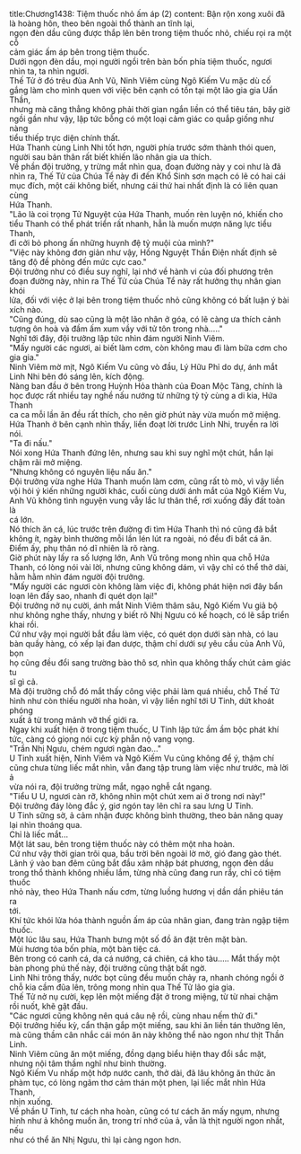 title:Chương1438: Tiệm thuốc nhỏ ấm áp (2)
content:
Bận rộn xong xuôi đã là hoàng hôn, theo bên ngoài thổ thành an tĩnh lại,<br>ngọn đèn dầu cũng được thắp lên bên trong tiệm thuốc nhỏ, chiếu rọi ra một cỗ<br>cảm giác ấm áp bên trong tiệm thuốc.<br>Dưới ngọn đèn dầu, mọi người ngồi trên bàn bốn phía tiệm thuốc, ngươi<br>nhìn ta, ta nhìn ngươi.<br>Thế Tử ở đó trêu đùa Anh Vũ, Ninh Viêm cùng Ngô Kiếm Vu mặc dù cố<br>gắng làm cho mình quen với việc bên cạnh có tồn tại một lão gia gia Uẩn Thần,<br>nhưng mà căng thẳng không phải thời gian ngắn liền có thể tiêu tán, bây giờ<br>ngồi gần như vậy, lập tức bỗng có một loại cảm giác co quắp giống như nàng<br>tiểu thiếp trực diện chính thất.<br>Hứa Thanh cùng Linh Nhi tốt hơn, người phía trước sớm thành thói quen,<br>người sau bản thân rất biết khiến lão nhân gia ưa thích.<br>Về phần đội trưởng, y trừng mắt nhìn qua, đoạn đường này y coi như là đã<br>nhìn ra, Thế Tử của Chúa Tể này đi đến Khổ Sinh sơn mạch có lẽ có hai cái<br>mục đích, một cái không biết, nhưng cái thứ hai nhất định là có liên quan cùng<br>Hứa Thanh.<br>"Lão là coi trọng Tử Nguyệt của Hứa Thanh, muốn rèn luyện nó, khiến cho<br>tiểu Thanh có thể phát triển rất nhanh, hẳn là muốn mượn năng lực tiểu Thanh,<br>đi cởi bỏ phong ấn những huynh đệ tỷ muội của mình?"<br>"Việc này không đơn giản như vậy, Hồng Nguyệt Thần Điện nhất định sẽ<br>tăng độ đề phòng đến mức cực cao."<br>Đội trưởng như có điều suy nghĩ, lại nhớ về hành vi của đối phương trên<br>đoạn đường này, nhìn ra Thế Tử của Chúa Tể này rất hưởng thụ nhân gian khói<br>lửa, đối với việc ở lại bên trong tiệm thuốc nhỏ cũng không có bất luận ý bài<br>xích nào.<br>"Cũng đúng, dù sao cũng là một lão nhân ở góa, có lẽ càng ưa thích cảnh<br>tượng ôn hoà và đầm ấm xum vầy với tử tôn trong nhà....."<br>Nghĩ tới đây, đội trưởng lập tức nhìn đám người Ninh Viêm.<br>"Mấy người các ngươi, ai biết làm cơm, còn không mau đi làm bữa cơm cho<br>gia gia."<br>Ninh Viêm mờ mịt, Ngô Kiếm Vu cũng vò đầu, Lý Hữu Phỉ do dự, ánh mắt<br>Linh Nhi bên đó sáng lên, kích động.<br>Nàng ban đầu ở bên trong Huỳnh Hỏa thành của Đoan Mộc Tàng, chính là<br>học được rất nhiều tay nghề nấu nướng từ những tỷ tỷ cùng a di kia, Hứa Thanh<br>ca ca mỗi lần ăn đều rất thích, cho nên giờ phút này vừa muốn mở miệng.<br>Hứa Thanh ở bên cạnh nhìn thấy, liền đoạt lời trước Linh Nhi, truyền ra lời<br>nói.<br>"Ta đi nấu."<br>Nói xong Hứa Thanh đứng lên, nhưng sau khi suy nghĩ một chút, hắn lại<br>chậm rãi mở miệng.<br>"Nhưng không có nguyên liệu nấu ăn."<br>Đội trưởng vừa nghe Hứa Thanh muốn làm cơm, cũng rất tò mò, vì vậy liền<br>vội hỏi ý kiến những người khác, cuối cùng dưới ánh mắt của Ngô Kiếm Vu,<br>Anh Vũ không tình nguyện vung vẫy lắc lư thân thể, rơi xuống đầy đất toàn là<br>cá lớn.<br>Nó thích ăn cá, lúc trước trên đường đi tìm Hứa Thanh thì nó cũng đã bắt<br>không ít, ngày bình thường mỗi lần lén lút ra ngoài, nó đều đi bắt cá ăn.<br>Điểm ấy, phụ thân nó dĩ nhiên là rõ ràng.<br>Giờ phút này lấy ra số lượng lớn, Anh Vũ trông mong nhìn qua chỗ Hứa<br>Thanh, có lòng nói vài lời, nhưng cũng không dám, vì vậy chỉ có thể thở dài,<br>hằm hằm nhìn đám người đội trưởng.<br>"Mấy người các ngươi còn không làm việc đi, không phát hiện nơi đây bẩn<br>loạn lên đấy sao, nhanh đi quét dọn lại!"<br>Đội trưởng nở nụ cười, ánh mắt Ninh Viêm thâm sâu, Ngô Kiếm Vu giả bộ<br>như không nghe thấy, nhưng y biết rõ Nhị Ngưu có kế hoạch, có lẽ sắp triển<br>khai rồi.<br>Cứ như vậy mọi người bắt đầu làm việc, có quét dọn dưới sàn nhà, có lau<br>bàn quầy hàng, có xếp lại đan dược, thậm chí dưới sự yêu cầu của Anh Vũ, bọn<br>họ cũng đều đổi sang trường bào thô sơ, nhìn qua không thấy chút cảm giác tu<br>sĩ gì cả.<br>Mà đội trưởng chỗ đó mắt thấy công việc phải làm quá nhiều, chỗ Thế Tử<br>hình như còn thiếu người nha hoàn, vì vậy liền nghĩ tới U Tinh, dứt khoát phóng<br>xuất ả từ trong mảnh vỡ thế giới ra.<br>Ngay khi xuất hiện ở trong tiệm thuốc, U Tinh lập tức ầm ầm bộc phát khí<br>tức, càng có giọng nói cực kỳ phẫn nộ vang vọng.<br>"Trần Nhị Ngưu, chém ngươi ngàn đao..."<br>U Tinh xuất hiện, Ninh Viêm và Ngô Kiếm Vu cũng không để ý, thậm chí<br>cũng chưa từng liếc mắt nhìn, vẫn đang tập trung làm việc như trước, mà lời ả<br>vừa nói ra, đội trưởng trừng mắt, ngạo nghễ cắt ngang.<br>"Tiểu U U, ngươi càn rỡ, không nhìn một chút xem ai ở trong nơi này!"<br>Đội trưởng đáy lòng đắc ý, giơ ngón tay lên chỉ ra sau lưng U Tinh.<br>U Tinh sững sờ, ả cảm nhận được không bình thường, theo bản năng quay<br>lại nhìn thoáng qua.<br>Chỉ là liếc mắt...<br>Một lát sau, bên trong tiệm thuốc này có thêm một nha hoàn.<br>Cứ như vậy thời gian trôi qua, bầu trời bên ngoài lờ mờ, gió đang gào thét.<br>Lãnh ý vào ban đêm cũng bắt đầu xâm nhập bát phương, ngọn đèn dầu<br>trong thổ thành không nhiều lắm, từng nhà cũng đang run rẩy, chỉ có tiệm thuốc<br>nhỏ này, theo Hứa Thanh nấu cơm, từng luồng hương vị dần dần phiêu tán ra<br>tới.<br>Khí tức khói lửa hóa thành nguồn ấm áp của nhân gian, đang tràn ngập tiệm<br>thuốc.<br>Một lúc lâu sau, Hứa Thanh bưng một số đồ ăn đặt trên mặt bàn.<br>Mùi hương tỏa bốn phía, một bàn tiệc cá.<br>Bên trong có canh cá, da cá nướng, cá chiên, cá kho tàu..... Mắt thấy một<br>bàn phong phú thế này, đội trưởng cũng thật bất ngờ.<br>Linh Nhi trông thấy, nước bọt cũng đều muốn chảy ra, nhanh chóng ngồi ở<br>chỗ kia cầm đũa lên, trông mong nhìn qua Thế Tử lão gia gia.<br>Thế Tử nở nụ cười, kẹp lên một miếng đặt ở trong miệng, từ từ nhai chậm<br>rồi nuốt, khẽ gật đầu.<br>"Các ngươi cũng không nên quá câu nệ rồi, cùng nhau nếm thử đi."<br>Đội trưởng hiếu kỳ, cẩn thận gắp một miếng, sau khi ăn liền tán thưởng lên,<br>mà cũng thầm cân nhắc cái món ăn này không thể nào ngon như thịt Thần Linh.<br>Ninh Viêm cũng ăn một miếng, đồng dạng biểu hiện thay đổi sắc mặt,<br>nhưng nội tâm thầm nghĩ như bình thường.<br>Ngô Kiếm Vu nhấp một hớp nước canh, thở dài, đã lâu không ăn thức ăn<br>phàm tục, có lòng ngâm thơ cảm thán một phen, lại liếc mắt nhìn Hứa Thanh,<br>nhịn xuống.<br>Về phần U Tinh, tư cách nha hoàn, cũng có tư cách ăn mấy ngụm, nhưng<br>hình như ả không muốn ăn, trong trí nhớ của ả, vẫn là thịt người ngon nhất, nếu<br>như có thể ăn Nhị Ngưu, thì lại càng ngon hơn.